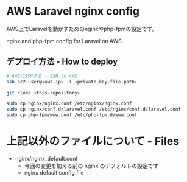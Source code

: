 # AWS Laravel nginx config

AWS上でLaravelを動かすためのnginxやphp-fpmの設定です。

nginx and php-fpm config for Laravel on AWS.

## デプロイ方法 - How to deploy

```sh
# AWSにSSHする - SSH to AWS
ssh ec2-user@<aws-ip> -i <private-key-file-path>

git clone <this-repository>

sudo cp nginx/nginx.conf /etc/nginx/nginx.conf
sudo cp nginx/conf.d/laravel.conf /etc/nginx/conf.d/laravel.conf
sudo cp php-fpm/www.conf /etc/php-fpm.d/www.conf
```

# 上記以外のファイルについて - Files

* nginx/nginx_default.conf
  * 今回の変更を加える前の nginx のデフォルトの設定です
  * nginx default config file

